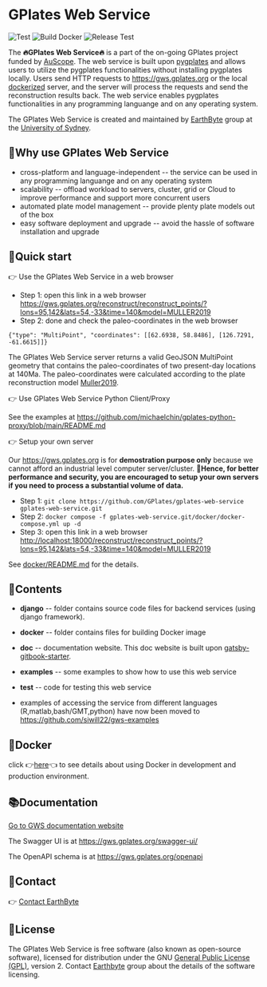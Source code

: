 # GPlates Web Service

![Test](https://github.com/gplates/gplates-web-service/actions/workflows/test.yml/badge.svg)
![Build Docker](https://github.com/gplates/gplates-web-service/actions/workflows/build-and-push-docker.yml/badge.svg)
![Release Test](https://github.com/gplates/gplates-web-service/actions/workflows/release-test.yml/badge.svg)

The **🔥GPlates Web Service🔥** is a part of the on-going GPlates project funded by [AuScope](https://www.auscope.org.au/). The web service is built upon [pygplates](https://www.gplates.org/docs/pygplates/index.html) and allows users to utilize the pygplates functionalities without installing pygplates locally. Users send HTTP requests to https://gws.gplates.org or the local [dockerized](https://hub.docker.com/r/gplates/gws) server, and the server will process the requests and send the reconstruction results back. The web service enables pygplates functionalities in any programming languange and on any operating system.

The GPlates Web Service is created and maintained by [EarthByte](https://www.earthbyte.org) group at the [University of Sydney](https://www.sydney.edu.au/).

## 🤔Why use GPlates Web Service

- cross-platform and language-independent -- the service can be used in any programming languange and on any operating system
- scalability -- offload workload to servers, cluster, grid or Cloud to improve performance and support more concurrent users
- automated plate model management -- provide plenty plate models out of the box
- easy software deployment and upgrade -- avoid the hassle of software installation and upgrade

## 🚀Quick start

👉 Use the GPlates Web Service in a web browser

- Step 1: open this link in a web browser <https://gws.gplates.org/reconstruct/reconstruct_points/?lons=95,142&lats=54,-33&time=140&model=MULLER2019>
- Step 2: done and check the paleo-coordinates in the web browser

```
{"type": "MultiPoint", "coordinates": [[62.6938, 58.8486], [126.7291, -61.6615]]}
```

The GPlates Web Service server returns a valid GeoJSON MultiPoint geometry that contains the paleo-coordinates of two present-day locations at 140Ma. The paleo-coordinates were calculated according to the plate reconstruction model [Muller2019](https://www.earthbyte.org/muller-et-al-2019-deforming-plate-reconstruction-and-seafloor-age-grids-tectonics/). 

👉 Use GPlates Web Service Python Client/Proxy

See the examples at <https://github.com/michaelchin/gplates-python-proxy/blob/main/README.md>

👉 Setup your own server

Our https://gws.gplates.org is for **demostration purpose only** because we cannot afford an industrial level computer server/cluster. **📌Hence, for better performance and security, you are encouraged to setup your own servers if you need to process a substantial volume of data.**

- Step 1: `git clone https://github.com/GPlates/gplates-web-service gplates-web-service.git`
- Step 2: `docker compose -f gplates-web-service.git/docker/docker-compose.yml up -d`
- Step 3: open this link in a web browser <http://localhost:18000/reconstruct/reconstruct_points/?lons=95,142&lats=54,-33&time=140&model=MULLER2019>

See [docker/README.md](docker/README.md) for the details.

## 📂Contents

- **django** -- folder contains source code files for backend services (using django framework).

- **docker** -- folder contains files for building Docker image

- **doc** -- documentation website. This doc website is built upon [gatsby-gitbook-starter](https://www.gatsbyjs.com/starters/hasura/gatsby-gitbook-starter/).

- **examples** -- some examples to show how to use this web service

- **test** -- code for testing this web service

- examples of accessing the service from different languages (R,matlab,bash/GMT,python) have now been moved to https://github.com/siwill22/gws-examples

## 🐳Docker

click 👉[here](docker/README.md)👈 to see details about using Docker in development and production environment.

## 📚Documentation

[Go to GWS documentation website](https://gwsdoc.gplates.org/)

The Swagger UI is at https://gws.gplates.org/swagger-ui/

The OpenAPI schema is at https://gws.gplates.org/openapi

## 📮Contact

👉 [Contact EarthByte](https://www.earthbyte.org/contact-us-3/)

## 📝License

The GPlates Web Service is free software (also known as open-source software), licensed for distribution under the GNU [General Public License (GPL)](https://www.gnu.org/licenses/old-licenses/gpl-2.0.html), version 2. Contact [Earthbyte](https://www.earthbyte.org/contact-us-3/) group about the details of the software licensing.



